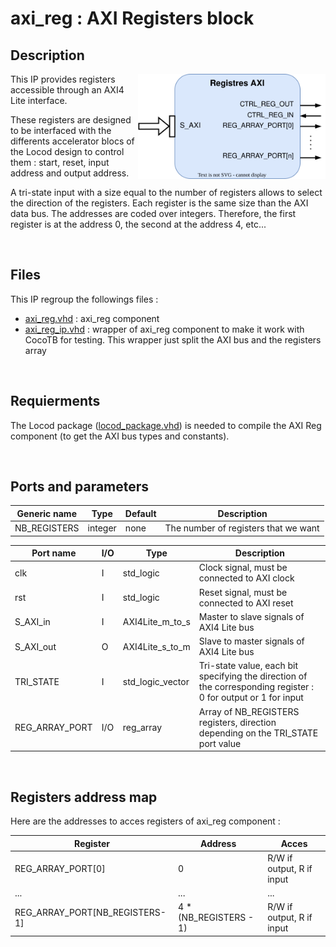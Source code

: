 # axi_reg : AXI Registers block

## Description

<img src="axi_reg.drawio.svg" width="300" align="right"/>

This IP provides registers accessible through an AXI4 Lite interface.

These registers are designed to be interfaced with the differents accelerator blocs of the Locod design to control them : start, reset, input address and output address.

A tri-state input with a size equal to the number of registers allows to select the direction of the registers. Each register is the same size than the AXI data bus. The addresses are coded over integers. Therefore, the first register is at the address 0, the second at the address 4, etc...

<br>

## Files

This IP regroup the followings files :
- [axi_reg.vhd](../rtl/axi_reg.vhd) : axi_reg component
- [axi_reg_ip.vhd](../rtl/axi_reg_ip.vhd) : wrapper of axi_reg component to make it work with CocoTB for testing. This wrapper just split the AXI bus and the registers array

<br>

## Requierments

The Locod package ([locod_package.vhd](../../common/locod_package.vhd)) is needed to compile the AXI Reg component (to get the AXI bus types and constants).

<br>

## Ports and parameters

| Generic name | Type | Default | Description |
|---|---|---|---|
| NB_REGISTERS | integer | none | The number of registers that we want |


| Port name | I/O | Type | Description |
|---|---|---|---|
| clk | I | std_logic | Clock signal, must be connected to AXI clock |
| rst | I | std_logic | Reset signal, must be connected to AXI reset |
| S_AXI_in | I | AXI4Lite_m_to_s | Master to slave signals of AXI4 Lite bus |
| S_AXI_out | O | AXI4Lite_s_to_m | Slave to master signals of AXI4 Lite bus |
| TRI_STATE | I | std_logic_vector | Tri-state value, each bit specifying the direction of the corresponding register : 0 for output or 1 for input |
| REG_ARRAY_PORT | I/O | reg_array | Array of NB_REGISTERS registers, direction depending on the TRI_STATE port value |

<br>

## Registers address map

Here are the addresses to acces registers of axi_reg component :

| Register | Address | Acces |
|---|---|---|
| REG_ARRAY_PORT[0] | 0 | R/W if output, R if input |
| ... | ... | ... |
| REG_ARRAY_PORT[NB_REGISTERS-1] | 4 * (NB_REGISTERS - 1) | R/W if output, R if input |